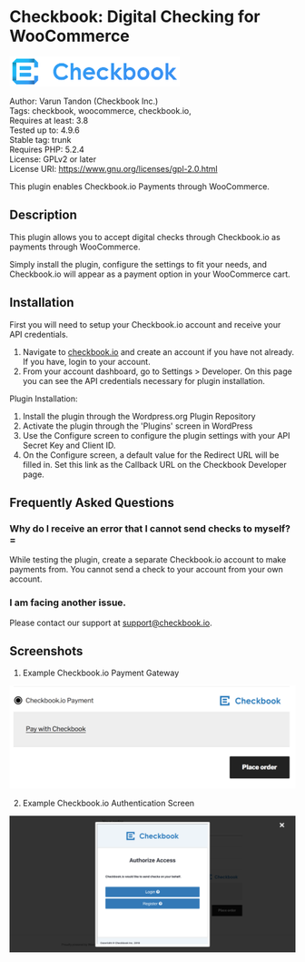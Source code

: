 # Checkbook: Digital Checking for WooCommerce
<img src="https://github.com/varun-tandon/CheckbookWooCommercePlugin/blob/master/assets/logo-dark.svg" alt="Checkbook Logo" width="300">

Author: Varun Tandon (Checkbook Inc.)   
Tags: checkbook, woocommerce, checkbook.io,    
Requires at least: 3.8    
Tested up to: 4.9.6   
Stable tag: trunk    
Requires PHP: 5.2.4   
License: GPLv2 or later  
License URI: https://www.gnu.org/licenses/gpl-2.0.html   

This plugin enables Checkbook.io Payments through WooCommerce.

## Description 

This plugin allows you to accept digital checks through Checkbook.io as payments through WooCommerce.

Simply install the plugin, configure the settings to fit your needs, and Checkbook.io will appear as a payment option in your WooCommerce cart.

 ## Installation 

First you will need to setup your Checkbook.io account and receive your API credentials.

1. Navigate to [checkbook.io](https://checkbook.io/ "Checkbook.io") and create an account if you have not already. If you have, login to your account.
2. From your account dashboard, go to Settings > Developer. On this page you can see the API credentials necessary for plugin installation.

Plugin Installation:

1. Install the plugin through the Wordpress.org Plugin Repository
2. Activate the plugin through the 'Plugins' screen in WordPress
3. Use the Configure screen to configure the plugin settings with your API Secret Key and Client ID.
4. On the Configure screen, a default value for the Redirect URL will be filled in. Set this link as the Callback URL on the Checkbook Developer page.

## Frequently Asked Questions

### Why do I receive an error that I cannot send checks to myself? =

While testing the plugin, create a separate Checkbook.io account to make payments from. You cannot send a check to your account from your own account.

### I am facing another issue.

Please contact our support at [support@checkbook.io](mailto://support@checkbook.io "Checkbook Support").

## Screenshots

1. Example Checkbook.io Payment Gateway

![Example Checkbook.io Payment Gateway](https://github.com/varun-tandon/CheckbookWooCommercePlugin/blob/master/assets/screenshot-1.png?raw=true)

2. Example Checkbook.io Authentication Screen

![Example Checkbook.io Authentication Screen](https://github.com/varun-tandon/CheckbookWooCommercePlugin/blob/master/assets/screenshot-2.png?raw=true)
